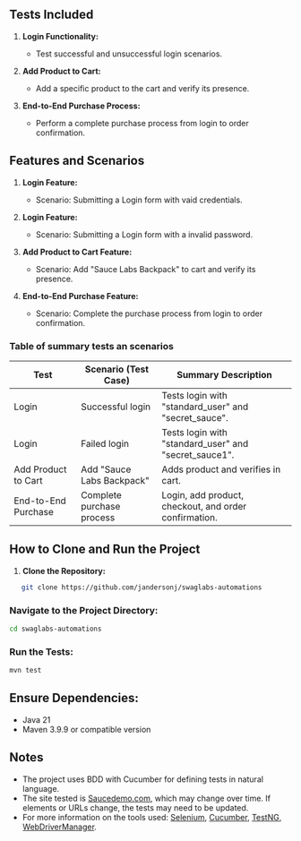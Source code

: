 ## Tests Included

1. **Login Functionality:**
   - Test successful and unsuccessful login scenarios.
   
2. **Add Product to Cart:**
   - Add a specific product to the cart and verify its presence.
   
3. **End-to-End Purchase Process:**
   - Perform a complete purchase process from login to order confirmation.

## Features and Scenarios

1. **Login Feature:**
   - Scenario: Submitting a Login form with vaid credentials.

2. **Login Feature:**
   - Scenario: Submitting a Login form with a invalid password.
   
3. **Add Product to Cart Feature:**
   - Scenario: Add "Sauce Labs Backpack" to cart and verify its presence.
   
4. **End-to-End Purchase Feature:**
   - Scenario: Complete the purchase process from login to order confirmation.

### Table of summary tests an scenarios

| **Test**                     | **Scenario (Test Case)**         | **Summary Description**                           |
|-------------------------------|----------------------------------|---------------------------------------------------|
| Login                         | Successful login                 | Tests login with "standard_user" and "secret_sauce". |
| Login                         | Failed login                     | Tests login with "standard_user" and "secret_sauce1". |
| Add Product to Cart           | Add "Sauce Labs Backpack"        | Adds product and verifies in cart.                |
| End-to-End Purchase           | Complete purchase process        | Login, add product, checkout, and order confirmation. |


## How to Clone and Run the Project

1. **Clone the Repository:**
```bash
   git clone https://github.com/jandersonj/swaglabs-automations
```

### Navigate to the Project Directory:
```bash
cd swaglabs-automations
```

### Run the Tests:
```bash 
mvn test
```


## Ensure Dependencies:

* Java 21
* Maven 3.9.9 or compatible version



## Notes

- The project uses BDD with Cucumber for defining tests in natural language. 
- The site tested is [Saucedemo.com](https://www.saucedemo.com/), which may change over time. If elements or URLs change, the tests may need to be updated.
- For more information on the tools used: 
  [Selenium](https://www.selenium.dev/), 
  [Cucumber](https://cucumber.io/docs), 
  [TestNG](https://testng.org/doc/index.html), 
  [WebDriverManager](https://bonigarcia.dev/webdrivermanager/).

